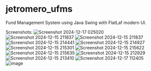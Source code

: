 # jetromero_ufms
Fund Management System using Java Swing with FlatLaf modern UI.

Screenshots:
![Screenshot 2024-12-17 025020](https://github.com/user-attachments/assets/95078591-00cc-4857-aa69-69abbac21351)
![Screenshot 2024-12-15 211837](https://github.com/user-attachments/assets/50f0a2d5-de50-4b61-8e6d-20b1ab944746)
![Screenshot 2024-12-15 211837](https://github.com/user-attachments/assets/31c4eb0a-42b6-4d66-b0d9-087ceec974ff)
![Screenshot 2024-12-15 214441](https://github.com/user-attachments/assets/c3950030-b437-4462-a282-0fa99ca49ad7)
![Screenshot 2024-12-15 214927](https://github.com/user-attachments/assets/c7d94ac4-7a25-464c-b3f5-140944efe94d)
![Screenshot 2024-12-15 215301](https://github.com/user-attachments/assets/2c8ff272-f1b9-4523-a5ab-2f07a5360430)
![Screenshot 2024-12-15 215622](https://github.com/user-attachments/assets/7d6002f0-8e32-4588-8233-8ffa593fdc71)
![Screenshot 2024-12-15 215635](https://github.com/user-attachments/assets/c4ed242b-4e4f-4aa3-943d-9a5ae860937e)
![Screenshot 2024-12-15 212929](https://github.com/user-attachments/assets/f604c02c-f5db-479f-beb4-f69ac5aeb4f0)
![Screenshot 2024-12-15 213410](https://github.com/user-attachments/assets/bec18691-9408-47d4-9b7f-436d35deed54)
![Screenshot 2024-12-17 112405](https://github.com/user-attachments/assets/ed284d11-c755-4e9b-a20a-f98cb8586e10)
![image](https://github.com/user-attachments/assets/fe137b1e-75bf-43f6-b836-dde37cb701ef)
